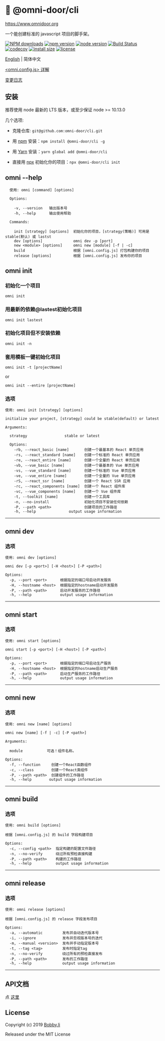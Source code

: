 # 🐸 @omni-door/cli

https://www.omnidoor.org

一个能创建标准的 javascript 项目的脚手架。

[![NPM downloads](http://img.shields.io/npm/dm/%40omni-door%2Fcli.svg?style=flat-square)](https://www.npmjs.com/package/@omni-door/cli)
[![npm version](https://badge.fury.io/js/%40omni-door%2Fcli.svg)](https://badge.fury.io/js/%40omni-door%2Fcli)
[![node version](https://img.shields.io/badge/node.js-%3E=_10.13.0-green.svg?style=flat-square)](http://nodejs.org/download/)
[![Build Status](https://travis-ci.com/omni-door/cli.svg?branch=master)](https://travis-ci.com/omni-door/cli)
[![codecov](https://codecov.io/gh/omni-door/cli/branch/master/graph/badge.svg)](https://codecov.io/gh/omni-door/cli)
[![install size](https://packagephobia.now.sh/badge?p=%40omni-door%2Fcli)](https://packagephobia.now.sh/result?p=%40omni-door%2Fcli)
[![license](http://img.shields.io/npm/l/%40omni-door%2Fcli.svg)](https://github.com/omni-door/cli/blob/master/LICENSE)

[English](../README.md) | 简体中文

[<omni.config.js> 详解](./OMNI.zh-CN.md)

[变更日志](./CHANGELOG.zh-CN.md)

## 安装
推荐使用 node 最新的 LTS 版本，或至少保证 node >= 10.13.0

几个选项:

* 克隆仓库: `git@github.com:omni-door/cli.git`

* 用 [npm](https://www.npmjs.com/package/@omni-door/cli) 安装：`npm install @omni-door/cli -g`

* 用 [Yarn](https://yarnpkg.com/en/package/@omni-door/cli) 安装：`yarn global add @omni-door/cli`

* 直接用 [npx](https://www.npmjs.com/package/@omni-door/cli) 初始化你的项目：`npx @omni-door/cli init`

## omni --help
```shell
  使用: omni [command] [options]

  Options:

    -v, --version   输出版本号
    -h, --help      输出使用帮助

  Commands:

    init [strategy] [options]  初始化你的项目，[strategy(策略)] 可用是stable(默认) 或 lastst
    dev [options]              omni dev -p [port]
    new <module> [options]     omni new [module] [-f | -c]
    build                      根据 [omni.config.js] 打包构建你的项目
    release [options]          根据 [omni.config.js] 发布你的项目

```

## omni init

### 初始化一个项目
```shell
omni init
```

### 用最新的依赖@lastest初始化项目
```shell
omni init lastest
```

### 初始化项目但不安装依赖
```shell
omni init -n
```

### 套用模板一键初始化项目
```shell
omni init -t [projectName]
```
or
```shell
omni init --entire [projectName]
```

### 选项
```shell
使用: omni init [strategy] [options]

initialize your project, [strategy] could be stable(default) or latest

Arguments:

  strategy                 stable or latest

  Options:
    -rb, --react_basic [name]       创建一个最基本的 React 单页应用
    -rs, --react_standard [name]    创建一个标准的 React 单页应用
    -re, --react_entire [name]      创建一个全量的 React 单页应用
    -vb, --vue_basic [name]         创建一个最基本的 Vue 单页应用
    -vs, --vue_standard [name]      创建一个标准的 Vue 单页应用
    -ve, --vue_entire [name]        创建一个全量的 Vue 单页应用
    -rS, --react_ssr [name]         创建一个 React SSR 应用
    -rc, --react_components [name]  创建一个 React 组件库
    -vc, --vue_components [name]    创建一个 Vue 组件库
    -t, --toolkit [name]            创建一个工具库
    -n, --no-install                初始化项目不安装任何依赖
    -P, --path <path>               创建项目的工作路径
    -h, --help               output usage information
```

---

## omni dev

### 选项
```shell
使用: omni dev [options]

omni dev [-p <port>] [-H <host>] [-P <path>]

Options:
  -p, --port <port>      根据指定的端口号启动开发服务
  -H, --hostname <host>  根据指定的hostname启动开发服务
  -P, --path <path>      启动开发服务的工作路径
  -h, --help             output usage information
```

---

## omni start

### 选项
```shell
使用: omni start [options]

omni start [-p <port>] [-H <host>] [-P <path>]

Options:
  -p, --port <port>      根据指定的端口号启动生产服务
  -H, --hostname <host>  根据指定的hostname启动生产服务
  -P, --path <path>      启动生产服务的工作路径
  -h, --help             output usage information
```

---

## omni new

### 选项
```shell
使用: omni new [name] [options]

omni new [name] [-f | -c] [-P <path>]

Arguments:

  module           可选！组件名称。

Options:
  -f, --function     创建一个React函数组件
  -c, --class        创建一个React类组件
  -P, --path <path>  创建组件的工作路径
  -h, --help        output usage information
```

---

## omni build

### 选项
```shell
使用: omni build [options]

根据 [omni.config.js] 的 build 字段构建项目

Options:
  -c, --config <path>  指定构建的配置文件路径
  -n, --no-verify      绕过所有预检直接构建
  -P, --path <path>    构建的工作路径
  -h, --help           output usage information
```

---

## omni release

### 选项
```shell
使用: omni release [options]

根据 [omni.config.js] 的 release 字段发布项目

Options:
  -a, --automatic         发布并自动迭代版本号
  -i, --ignore            发布并忽视版本号的迭代
  -m, --manual <version>  发布并手动指定版本号
  -t, --tag <tag>         发布时指定tag
  -n, --no-verify         绕过所有的预检直接发布
  -P, --path <path>       发布的工作路径
  -h, --help              output usage information
```

---

## API文档
点 [这里](./DEV.zh-CN.md)

## License

Copyright (c) 2019 [Bobby.li](https://github.com/BobbyLH)

Released under the MIT License